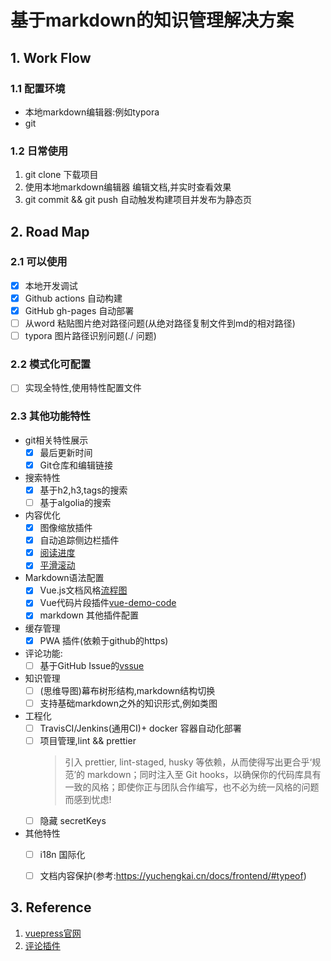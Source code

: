 # 基于markdown的知识管理解决方案

## 1. Work Flow

### 1.1 配置环境
  - 本地markdown编辑器:例如typora
  - git

### 1.2 日常使用
  1. git clone 下载项目
  2. 使用本地markdown编辑器 编辑文档,并实时查看效果
  3. git commit && git push 自动触发构建项目并发布为静态页

## 2. Road Map

### 2.1 可以使用

- [x] 本地开发调试
- [x] Github actions  自动构建
- [x] GitHub gh-pages 自动部署
- [ ] 从word 粘贴图片绝对路径问题(从绝对路径复制文件到md的相对路径)
- [ ] typora 图片路径识别问题(./ 问题)

### 2.2 模式化可配置

- [ ] 实现全特性,使用特性配置文件

### 2.3 其他功能特性

- git相关特性展示
  - [x] 最后更新时间
  - [x] Git仓库和编辑链接

- 搜索特性
  - [x] 基于h2,h3,tags的搜索
  - [ ] 基于algolia的搜索

- 内容优化
  - [x] 图像缩放插件
  - [x] 自动追踪侧边栏插件
  - [x] [阅读进度](https://github.com/tolking/vuepress-plugin-reading-progress)
  - [x] [平滑滚动](https://github.com/vuepress/vuepress-plugin-smooth-scroll)

- Markdown语法配置
  - [x] Vue.js文档风格[流程图](https://github.com/ulivz/vuepress-plugin-flowchart)
  - [x] Vue代码片段插件[vue-demo-code]()
  - [x] markdown 其他插件配置

- 缓存管理
  - [x] PWA 插件(依赖于github的https)
 
- 评论功能:
  - [ ] 基于GitHub Issue的[vssue](https://vssue.js.org)
  
- 知识管理
  - [ ] \(思维导图\)幕布树形结构,markdown结构切换 
  - [ ] 支持基础markdown之外的知识形式,例如类图

- 工程化
  - [ ] TravisCI/Jenkins(通用CI)+ docker 容器自动化部署
  - [ ] 项目管理,lint && prettier
    > 引入 prettier, lint-staged, husky 等依赖，从而使得写出更合乎‘规范’的 markdown；同时注入至 Git hooks，以确保你的代码库具有一致的风格；即使你正与团队合作编写，也不必为统一风格的问题而感到忧虑!
  - [ ] 隐藏 secretKeys

- 其他特性
  - [ ] i18n 国际化
  - [ ] 文档内容保护(参考:https://yuchengkai.cn/docs/frontend/#typeof) 


## 3. Reference

1. [vuepress官网](https://vuepress.vuejs.org)
2. [评论插件](https://vssue.js.org)
